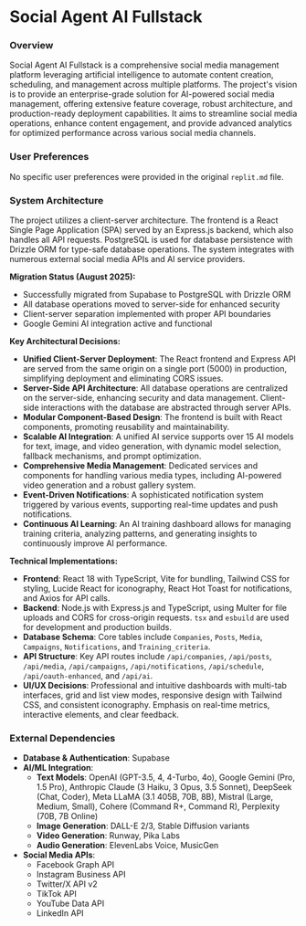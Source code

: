 # Social Agent AI Fullstack

### Overview
Social Agent AI Fullstack is a comprehensive social media management platform leveraging artificial intelligence to automate content creation, scheduling, and management across multiple platforms. The project's vision is to provide an enterprise-grade solution for AI-powered social media management, offering extensive feature coverage, robust architecture, and production-ready deployment capabilities. It aims to streamline social media operations, enhance content engagement, and provide advanced analytics for optimized performance across various social media channels.

### User Preferences
No specific user preferences were provided in the original `replit.md` file.

### System Architecture
The project utilizes a client-server architecture. The frontend is a React Single Page Application (SPA) served by an Express.js backend, which also handles all API requests. PostgreSQL is used for database persistence with Drizzle ORM for type-safe database operations. The system integrates with numerous external social media APIs and AI service providers.

**Migration Status (August 2025):**
- Successfully migrated from Supabase to PostgreSQL with Drizzle ORM
- All database operations moved to server-side for enhanced security
- Client-server separation implemented with proper API boundaries
- Google Gemini AI integration active and functional

**Key Architectural Decisions:**
*   **Unified Client-Server Deployment**: The React frontend and Express API are served from the same origin on a single port (5000) in production, simplifying deployment and eliminating CORS issues.
*   **Server-Side API Architecture**: All database operations are centralized on the server-side, enhancing security and data management. Client-side interactions with the database are abstracted through server APIs.
*   **Modular Component-Based Design**: The frontend is built with React components, promoting reusability and maintainability.
*   **Scalable AI Integration**: A unified AI service supports over 15 AI models for text, image, and video generation, with dynamic model selection, fallback mechanisms, and prompt optimization.
*   **Comprehensive Media Management**: Dedicated services and components for handling various media types, including AI-powered video generation and a robust gallery system.
*   **Event-Driven Notifications**: A sophisticated notification system triggered by various events, supporting real-time updates and push notifications.
*   **Continuous AI Learning**: An AI training dashboard allows for managing training criteria, analyzing patterns, and generating insights to continuously improve AI performance.

**Technical Implementations:**
*   **Frontend**: React 18 with TypeScript, Vite for bundling, Tailwind CSS for styling, Lucide React for iconography, React Hot Toast for notifications, and Axios for API calls.
*   **Backend**: Node.js with Express.js and TypeScript, using Multer for file uploads and CORS for cross-origin requests. `tsx` and `esbuild` are used for development and production builds.
*   **Database Schema**: Core tables include `Companies`, `Posts`, `Media`, `Campaigns`, `Notifications`, and `Training_criteria`.
*   **API Structure**: Key API routes include `/api/companies`, `/api/posts`, `/api/media`, `/api/campaigns`, `/api/notifications`, `/api/schedule`, `/api/oauth-enhanced`, and `/api/ai`.
*   **UI/UX Decisions**: Professional and intuitive dashboards with multi-tab interfaces, grid and list view modes, responsive design with Tailwind CSS, and consistent iconography. Emphasis on real-time metrics, interactive elements, and clear feedback.

### External Dependencies
*   **Database & Authentication**: Supabase
*   **AI/ML Integration**:
    *   **Text Models**: OpenAI (GPT-3.5, 4, 4-Turbo, 4o), Google Gemini (Pro, 1.5 Pro), Anthropic Claude (3 Haiku, 3 Opus, 3.5 Sonnet), DeepSeek (Chat, Coder), Meta LLaMA (3.1 405B, 70B, 8B), Mistral (Large, Medium, Small), Cohere (Command R+, Command R), Perplexity (70B, 7B Online)
    *   **Image Generation**: DALL-E 2/3, Stable Diffusion variants
    *   **Video Generation**: Runway, Pika Labs
    *   **Audio Generation**: ElevenLabs Voice, MusicGen
*   **Social Media APIs**:
    *   Facebook Graph API
    *   Instagram Business API
    *   Twitter/X API v2
    *   TikTok API
    *   YouTube Data API
    *   LinkedIn API